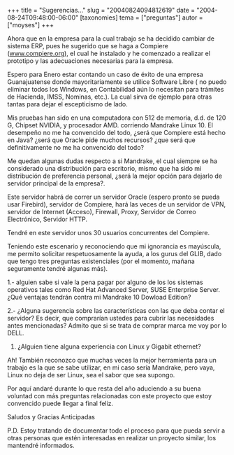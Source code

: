 +++
title = "Sugerencias..."
slug = "20040824094812619"
date = "2004-08-24T09:48:00-06:00"
[taxonomies]
tema = ["preguntas"]
autor = ["moyses"]
+++

Ahora que en la empresa para la cual trabajo se ha decidido cambiar de
sistema ERP, pues he sugerido que se haga a Compiere (www.compiere.org),
el cual he instalado y he comenzado a realizar el prototipo y las
adecuaciones necesarias para la empresa.

Espero para Enero estar contando un caso de éxito de una empresa
Guanajuatense donde mayoritariamente se utilice Software Libre ( no
puedo eliminar todos los Windows, en Contabilidad aún lo necesitan para
trámites de Hacienda, IMSS, Nominas, etc.). La cual sirva de ejemplo
para otras tantas para dejar el escepticismo de lado.

<!-- more -->
Mis pruebas han sido en una computadora con 512 de memoria, d.d. de 120
G, Chipset NVIDIA, y procesador AMD. corriendo Mandrake Linux 10. El
desempeño no me ha convencido del todo, ¿será que Compiere está hecho en
Java? ¿será que Oracle pide muchos recursos? ¿que será que
definitivamente no me ha convencido del todo?

Me quedan algunas dudas respecto a si Mandrake, el cual siempre se ha
considerado una distribución para escritorio, mismo que ha sido mi
distribución de preferencia personal, ¿será la mejor opción para dejarlo
de servidor principal de la empresa?.

Este servidor habrá de correr un servidor Oracle (espero pronto se pueda
usar Firebird), servidor de Compiere, hará las veces de un servidor de
VPN, servidor de Internet (Acceso), Firewall, Proxy, Servidor de Correo
Electrónico, Servidor HTTP.

Tendré en este servidor unos 30 usuarios concurrentes del Compiere.

Teniendo este escenario y reconociendo que mi ignorancia es mayúscula,
me permito solicitar respetuosamente la ayuda, a los gurus del GLIB,
dado que tengo tres preguntas existenciales (por el momento, mañana
seguramente tendré algunas más).

1.- alguien sabe si vale la pena pagar por alguno de los los sistemas
operativos tales como Red Hat Advanced Server, SUSE Enterprise Server.
¿Qué ventajas tendrán contra mi Mandrake 10 Dowload Edition?

2.- ¿Alguna sugerencia sobre las características con las que deba contar
el servidor? Es decir, que comprarían ustedes para cubrir las
necesidades antes mencionadas? Admito que si se trata de comprar marca
me voy por lo DELL.

1.  ¿Alguien tiene alguna experiencia con Linux y Gigabit ethernet?

Ah! También reconozco que muchas veces la mejor herramienta para un
trabajo es la que se sabe utilizar, en mi caso sería Mandrake, pero
vaya, Linux no deja de ser Linux, sea el sabor que sea supongo.

Por aquí andaré durante lo que resta del año aduciendo a su buena
voluntad con más preguntas relacionadas con este proyecto que estoy
convencido puede llegar a final feliz.

Saludos y Gracias Anticipadas

P.D. Estoy tratando de documentar todo el proceso para que pueda servir
a otras personas que estén interesadas en realizar un proyecto similar,
los mantendré informados.

